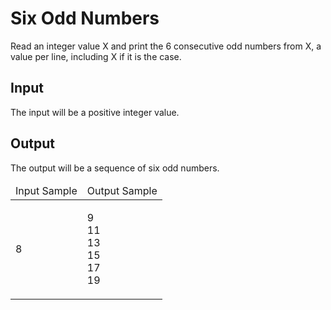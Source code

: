 # Six Odd Numbers

Read an integer value X and print the 6 consecutive odd numbers from X, a value per line, including X if it is the case.


## Input

The input will be a positive integer value.

## Output

The output will be a sequence of six odd numbers.


<table>
    <thead>
        <tr>
            <td>Input Sample</td>
            <td>Output Sample</td>
        </tr>
    </thead>
    <tbody>
        <tr>
            <td>
                <p>8</p>
            </td>
            <td>
                <p>
                    9<br>
                    11<br>
                    13<br>
                    15<br>
                    17<br>
                    19
                </p>
            </td>
        </tr>
    </tbody>
</table>